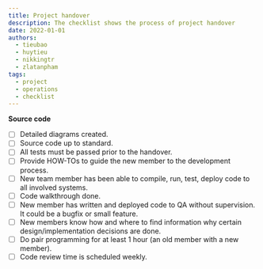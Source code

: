 ```yaml
---
title: Project handover
description: The checklist shows the process of project handover
date: 2022-01-01
authors:
  - tieubao
  - huytieu
  - nikkingtr
  - zlatanpham
tags:
  - project
  - operations
  - checklist
---
```


**Source code**

- [ ] Detailed diagrams created.
- [ ] Source code up to standard.
- [ ] All tests must be passed prior to the handover.
- [ ] Provide HOW-TOs to guide the new member to the development process.
- [ ] New team member has been able to compile, run, test, deploy code to all involved systems.
- [ ] Code walkthrough done.
- [ ] New member has written and deployed code to QA without supervision. It could be a bugfix or small feature.
- [ ] New members know how and where to find information why certain design/implementation decisions are done.
- [ ] Do pair programming for at least 1 hour (an old member with a new member).
- [ ] Code review time is scheduled weekly.

